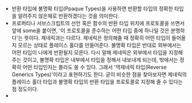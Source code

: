 - 반환 타입에 불명확 타입(Ppaque Types)을 사용하면 반환할 타입의 정확한 타입을 알려주지 않은채로 반환하겠다는 것을 의미한다.
- 프로퍼티나 서브스크립트의 선언 혹은 함수의 반환 타입 위치에 프로토콜을 쓰면서 앞에 some을 붙이면, '이 프로토콜을 준수하는 어떤 타입 중에 하나일 것은 분명하다'는 뜻이다. 제네릭과는 다르다. 제네릭은 정의해줄 때 정확히 어떤 타입이 들어올지 모르는 상태로 플레이스 홀더를 만들어준다. 불명확 타입은 반대로 외부에서는 어떤 타입이 나에게 반환될지 모른다. 다시 말해 제네릭은 외부에서 타입을 지정해주는 것이고, 불명확 타입은 내부에서 타입을 정해서 내보내게 되는데, 밖에서는 정확히 어떤 타입인지는 몰라도 쓸 수 있다. 그래서 '역제네릭 타입(Reverse Generics Types)'이라고 표현하기도 한다. 굳이 비슷한 점을 찾아보자면 제네릭의 플레이스 홀더 타입과 불명확 타입의 반환 타입을 프로토콜로 지정해 줄 수 있다는 점 정도이다.
- 
